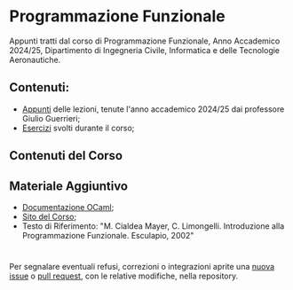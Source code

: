 # Programmazione Funzionale
Appunti tratti dal corso di Programmazione Funzionale, Anno Accademico 2024/25, Dipartimento di Ingegneria Civile, Informatica e delle Tecnologie Aeronautiche. 

## Contenuti:
 - [Appunti](Programmazione-Funzionale.pdf) delle lezioni, tenute l'anno accademico 2024/25 dai professore Giulio Guerrieri;
 - [Esercizi](Esercizi/Esercizi-Svolti.pdf) svolti durante il corso;

## Contenuti del Corso



## Materiale Aggiuntivo
 - [Documentazione OCaml](https://ocaml.org/manual/5.3/index.html);
 - [Sito del Corso](https://taroccoesbrocco.github.io/progfunz.html);
 - Testo di Riferimento: "M. Cialdea Mayer, C. Limongelli. Introduzione alla Programmazione Funzionale. Esculapio, 2002"

#
Per segnalare eventuali refusi, correzioni o integrazioni aprite una [nuova issue](https://github.com/00Darxk/Programmazione-Funzionale/issues/new/choose) o [pull request](https://github.com/00Darxk/Programmazione-Funzionale/pulls), con le relative modifiche, nella repository.